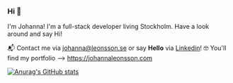 ### Hi 👋 

I'm Johanna! I'm a full-stack developer living Stockholm. Have a look around and say Hi! 

📬 Contact me via johanna@leonsson.se or say **Hello** via [Linkedin](https://www.linkedin.com/in/johannaleonsson/)! 🤓
You'll find my portfolio -->  https://johannaleonsson.com

[![Anurag's GitHub stats](https://github-readme-stats.vercel.app/api?username=johleo)](https://github.com/anuraghazra/github-readme-stats)
